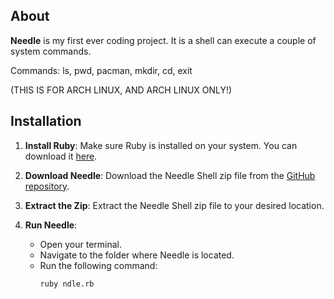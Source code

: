 ## About

**Needle** is my first ever coding project. It is a shell can execute a couple of system commands.

Commands: ls, pwd, pacman, mkdir, cd, exit

(THIS IS FOR ARCH LINUX, AND ARCH LINUX ONLY!)

## Installation

1. **Install Ruby**: Make sure Ruby is installed on your system. You can download it [here](https://www.ruby-lang.org/en/downloads/).

2. **Download Needle**: Download the Needle Shell zip file from the [GitHub repository](https://github.com/DayreaverDoesThings/Needle-Shell/tree/main).

3. **Extract the Zip**: Extract the Needle Shell zip file to your desired location.

4. **Run Needle**:
    - Open your terminal.
    - Navigate to the folder where Needle is located.
    - Run the following command:
      ```bash
      ruby ndle.rb
      ```

